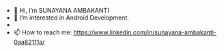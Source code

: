 - 👋 Hi, I’m SUNAYANA AMBAKANTI
- 👀 I’m interested in Android Development.
-
- 📫 How to reach me: https://www.linkedin.com/in/sunayana-ambakanti-0aa82111a/

<!---
I am pursuing Masters. I am interested in development. I have basic knowledge in Java and Python.

My additional skills:
SQL
HTML
PHP
CSS
--->
